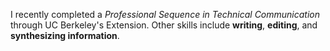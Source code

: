 I recently completed a _Professional Sequence in Technical Communication_ through UC Berkeley's Extension. Other skills include **writing**, **editing**, and **synthesizing information**.
